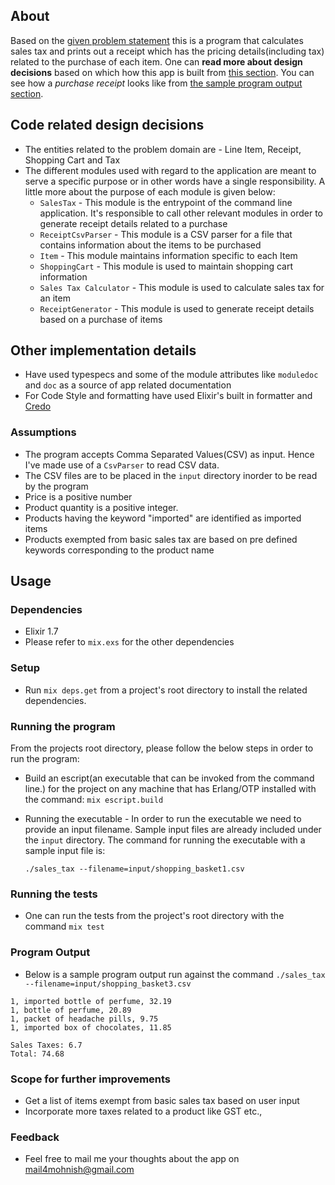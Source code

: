 ## About

Based on the [given problem statement](https://github.com/boddhisattva/sales_tax/blob/master/problem_statement.md) this is a program that calculates sales tax and prints out a receipt which has the pricing details(including tax) related to the purchase of each item. One can **read more about design decisions** based on which how this app is built from [this section](https://github.com/boddhisattva/sales_tax/blob/master/README.md#code-related-design-decisions). You can see how a *purchase receipt* looks like from [the sample program output section](https://github.com/boddhisattva/sales_tax/blob/master/README.md#program-output).

## Code related design decisions

* The entities related to the problem domain are - Line Item, Receipt, Shopping Cart and  Tax
* The different modules used with regard to the application are meant to serve a specific purpose or in other words have a single responsibility. A little more about the purpose of each module is given below:
  * `SalesTax` - This module is the entrypoint of the command line application. It's responsible to call other relevant modules in order to generate receipt details related to a purchase
  * `ReceiptCsvParser` - This module is a CSV parser for a file that contains information about the items to be purchased
  * `Item` - This module maintains information specific to each Item
  * `ShoppingCart` - This module is used to maintain shopping cart information
  * `Sales Tax Calculator` - This module is used to calculate sales tax for an item
  * `ReceiptGenerator` - This module is used to generate receipt details based on a purchase of items

## Other implementation details
* Have used typespecs and some of the module attributes like `moduledoc` and `doc` as a source of app related documentation
* For Code Style and formatting have used Elixir's built in formatter and [Credo](https://github.com/rrrene/credo)

### Assumptions
* The program accepts Comma Separated Values(CSV) as input. Hence I've made use of a `CsvParser` to read CSV data.
* The CSV files are to be placed in the `input` directory inorder to be read by the program
* Price is a positive number
* Product quantity is a positive integer.
* Products having the keyword "imported" are identified as imported items
* Products exempted from basic sales tax are based on pre defined keywords corresponding to the product name

## Usage

### Dependencies
* Elixir 1.7
* Please refer to `mix.exs` for the other dependencies

### Setup

* Run `mix deps.get` from a project's root directory to install the related dependencies.

### Running the program
From the projects root directory, please follow the below steps in order to run the program:


  * Build an escript(an executable that can be invoked from the command line.) for the project on any machine that has Erlang/OTP installed  with the command:
    `mix escript.build`

  * Running the executable - In order to run the executable we need to provide an input filename. Sample input files are already included under the `input` directory. The command for running the executable with a sample input file is:

    `./sales_tax --filename=input/shopping_basket1.csv`

### Running the tests
* One can run the tests from the project's root directory with the command `mix test`

### Program Output

* Below is a sample program output run against the command `./sales_tax --filename=input/shopping_basket3.csv`

```
1, imported bottle of perfume, 32.19
1, bottle of perfume, 20.89
1, packet of headache pills, 9.75
1, imported box of chocolates, 11.85

Sales Taxes: 6.7
Total: 74.68
```

### Scope for further improvements
* Get a list of items exempt from basic sales tax based on user input
* Incorporate more taxes related to a product like GST etc.,

### Feedback
* Feel free to mail me your thoughts about the app on mail4mohnish@gmail.com

